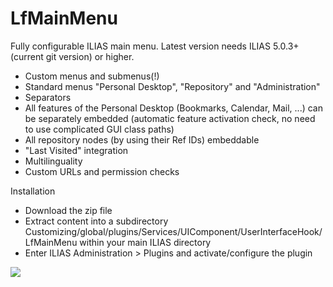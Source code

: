 # LfMainMenu

Fully configurable ILIAS main menu. Latest version needs ILIAS 5.0.3+ (current git version) or higher.
- Custom menus and submenus(!)
- Standard menus "Personal Desktop", "Repository" and "Administration"
- Separators
- All features of the Personal Desktop (Bookmarks, Calendar, Mail, ...) can be separately embedded (automatic feature activation check, no need to use complicated GUI class paths)
- All repository nodes (by using their Ref IDs) embeddable
- "Last Visited" integration
- Multilinguality
- Custom URLs and permission checks
 
Installation
- Download the zip file
- Extract content into a subdirectory Customizing/global/plugins/Services/UIComponent/UserInterfaceHook/LfMainMenu within your main ILIAS directory
- Enter ILIAS Administration > Plugins and activate/configure the plugin
 
<img src="http://www.ilias.de/docu/data/docu/mobs/mm_45170/Bildschirmfoto_2015-07-17_um_14.29.38.png" />

